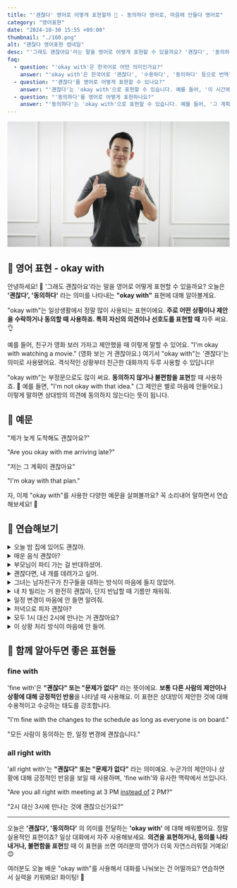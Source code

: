 ```yaml
---
title: "'괜찮다' 영어로 어떻게 표현할까 🙂 - 동의하다 영어로, 마음에 안들다 영어로"
category: "영어표현"
date: "2024-10-30 15:55 +09:00"
thumbnail: "./160.png"
alt: "괜찮다 영어표현 썸네일"
desc: "'그래도 괜찮아요'라는 말을 영어로 어떻게 표현할 수 있을까요? '괜찮다', '동의하다'라는 의미를 나타내는 'okay with' 표현에 대해 알아봅시다. 다양한 예문을 통해서 연습하고 본인의 표현으로 만들어 보세요."
faq:
  - question: "'okay with'은 한국어로 어떤 의미인가요?"
    answer: "'okay with'은 한국어로 '괜찮다', '수용하다', '동의하다' 등으로 번역될 수 있습니다. 이는 어떤 상황이나 제안에 대해 긍정적인 반응을 보일 때 사용됩니다."
  - question: "'괜찮다'를 영어로 어떻게 표현할 수 있나요?"
    answer: "'괜찮다'는 'okay with'으로 표현할 수 있습니다. 예를 들어, '이 시간에 만나는 것 괜찮아요?'는 'Are you okay with meeting at this time?'로 말할 수 있습니다."
  - question: "'동의하다'를 영어로 어떻게 표현하나요?"
    answer: "'동의하다'는 'okay with'으로 표현할 수 있습니다. 예를 들어, '그 계획에 동의해요'는 'I'm okay with that plan'으로 표현할 수 있습니다."
---
```


![회색옷을 입은 남성이 두 손의 엄지를 치켜올리고 있음](./160-1.jpg)

## 🌟 영어 표현 - okay with

안녕하세요! 👋 '그래도 괜찮아요'라는 말을 영어로 어떻게 표현할 수 있을까요? 오늘은 **'괜찮다', '동의하다'** 라는 의미를 나타내는 **"okay with"** 표현에 대해 알아볼게요.

"okay with"는 일상생활에서 정말 많이 사용되는 표현이에요. **주로 어떤 상황이나 제안을 수락하거나 동의할 때 사용하죠. 특히 자신의 의견이나 선호도를 표현할 때** 자주 써요. 👌

예를 들어, 친구가 영화 보러 가자고 제안했을 때 이렇게 말할 수 있어요. "I'm okay with watching a movie." (영화 보는 거 괜찮아요.) 여기서 "okay with"는 '괜찮다'는 의미로 사용됐어요. 격식적인 상황부터 친근한 대화까지 두루 사용할 수 있답니다!

"okay with"는 부정문으로도 많이 써요. **동의하지 않거나 불편함을 표현**할 때 사용하죠. 🤔 예를 들면, "I'm not okay with that idea." (그 제안은 별로 마음에 안들어요.) 이렇게 말하면 상대방의 의견에 동의하지 않는다는 뜻이 됩니다.

<script async src="https://pagead2.googlesyndication.com/pagead/js/adsbygoogle.js?client=ca-pub-1465612013356152"
     crossorigin="anonymous"></script>
<!-- engple-horizontal-ad -->

<ins class="adsbygoogle"
     style="display:block"
     data-ad-client="ca-pub-1465612013356152"
     data-ad-slot="2106896038"
     data-ad-format="auto"
     data-full-width-responsive="true"></ins>

<script>
     (adsbygoogle = window.adsbygoogle || []).push({});
</script>

## 📖 예문

"제가 늦게 도착해도 괜찮아요?"

"Are you okay with me arriving late?"

"저는 그 계획이 괜찮아요"

"I'm okay with that plan."

자, 이제 "okay with"를 사용한 다양한 예문을 살펴볼까요? 꼭 소리내어 말하면서 연습해보세요! 🎯

## 💬 연습해보기

<details>
<summary>오늘 밤 집에 있어도 괜찮아.</summary>
<span>I'm okay with staying home tonight.</span>
</details>

<details>
<summary>매운 음식 괜찮아?</summary>
<span>Are you okay with spicy food?</span>
</details>

<details>
<summary>부모님이 파티 가는 걸 반대하셨어.</summary>
<span>My parents weren't okay with me going to the party.</span>
</details>

<details>
<summary>괜찮다면, 내 개를 데려가고 싶어.</summary>
<span>If you're okay with it, I'd like to bring my dog along.</span>
</details>

<details>
<summary>그녀는 남자친구가 친구들을 대하는 방식이 마음에 들지 않았어.</summary>
<span>She wasn't okay with how her boyfriend treated her friends.</span>
</details>

<details>
<summary>내 차 빌리는 거 완전히 괜찮아, 단지 반납할 때 기름만 채워줘.</summary>
<span>I'm totally okay with you borrowing my car, just fill up the tank before returning it.</span>
</details>

<details>
<summary>일정 변경이 마음에 안 들면 알려줘.</summary>
<span>Let me know if you're not okay with these changes to the schedule.</span>
</details>

<details>
<summary>저녁으로 피자 괜찮아?</summary>
<span>Are you guys okay with pizza for dinner?</span>
</details>

<details>
<summary>모두 1시 대신 2시에 만나는 거 괜찮아요?</summary>
<span>Is everyone okay with meeting at 2 <a href="/blog/in-english/169.instead-of/">instead of</a> 1?</span>
</details>

<details>
<summary>이 상황 처리 방식이 마음에 안 들어.</summary>
<span>I'm not okay with how this situation was handled.</span>
</details>

## 🤝 함께 알아두면 좋은 표현들

### fine with

'fine with'은 **"괜찮다" 또는 "문제가 없다"** 라는 뜻이에요. **보통 다른 사람의 제안이나 상황에 대해 긍정적인 반응**을 나타낼 때 사용해요. 이 표현은 상대방이 제안한 것에 대해 수용적이고 수긍하는 태도를 강조합니다.

"I'm fine with the changes to the schedule as long as everyone is on board."

"모든 사람이 동의하는 한, 일정 변경에 괜찮습니다."

### all right with

'all right with'는 **"괜찮다" 또는 "문제가 없다"** 라는 의미예요. 누군가의 제안이나 상황에 대해 긍정적인 반응을 보일 때 사용하며, 'fine with'와 유사한 맥락에서 쓰입니다.

"Are you all right with meeting at 3 PM [instead of](/blog/in-english/169.instead-of/) 2 PM?"

"2시 대신 3시에 만나는 것에 괜찮으신가요?"

---

오늘은 **'괜찮다', '동의하다'** 의 의미를 전달하는 **'okay with'** 에 대해 배워봤어요. 정말 실용적인 표현이죠? 일상 대화에서 자주 사용해보세요. **의견을 표현하거나, 동의를 나타내거나, 불편함을 표현**할 때 이 표현을 쓰면 여러분의 영어가 더욱 자연스러워질 거예요! 😊

여러분도 오늘 배운 "okay with"를 사용해서 대화를 나눠보는 건 어떨까요? 연습하면서 실력을 키워봐요! 화이팅! 💪
